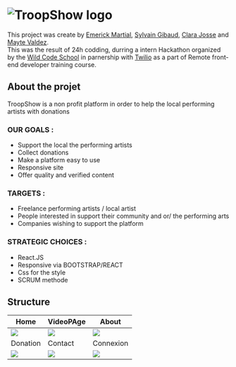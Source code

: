 # ![TroopShow logo](https://raw.githubusercontent.com/sgibaud/troopshow/master/public/imgagesInfoTs/Logoneg.svg)

This project was create by [Emerick Martial](https://github.com/Emerick971), [Sylvain Gibaud](https://github.com/sgibaud), [Clara Josse](https://github.com/ClaraJosse) and [Mayte Valdez](https://github.com/mayte-valdez).   
This was the result of 24h codding, durring a intern Hackathon organized by the [Wild Code School](https://www.wildcodeschool.com/) in parnership with [Twilio](https://www.twilio.org/) as a part of Remote front-end developer training course.


## About the projet
TroopShow is a non profit platform in order to help the local performing artists with donations
### OUR GOALS :
- Support the local the performing artists
- Collect donations
- Make a platform easy to use
- Responsive site
- Offer quality and verified content

### TARGETS :
- Freelance performing artists / local artist
- People interested in support their community and or/ the performing arts
- Companies wishing to support the platform

### STRATEGIC CHOICES :
- React.JS
- Responsive via BOOTSTRAP/REACT 
- Css for the style
- SCRUM methode

## Structure

| Home | VideoPAge | About |
| --- | --- | --- | 
| <img src="https://raw.githubusercontent.com/sgibaud/troopshow/master/public/imgagesInfoTs/tsHome1a.gif">  | <img src="https://raw.githubusercontent.com/sgibaud/troopshow/master/public/imgagesInfoTs/tsVideoPage.png"> |  <img src="https://raw.githubusercontent.com/sgibaud/troopshow/master/public/imgagesInfoTs/tsabout2.gif">  | 
| Donation | Contact | Connexion |
| <img src="https://raw.githubusercontent.com/sgibaud/troopshow/master/public/imgagesInfoTs/tsDonation.png"> | <img src="https://raw.githubusercontent.com/sgibaud/troopshow/master/public/imgagesInfoTs/tScontact.png">  | <img src="https://raw.githubusercontent.com/sgibaud/troopshow/master/public/imgagesInfoTs/tsConnexion.png"> |
